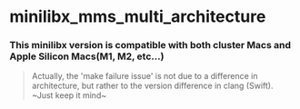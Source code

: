 # minilibx_mms_multi_architecture
### This minilibx version is compatible with both cluster Macs and Apple Silicon Macs(M1, M2, etc...)


> Actually, the 'make failure issue' is not due to a difference in architecture, but rather to the version difference in clang (Swift). ~Just keep it mind~
